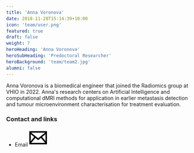 ```yaml
---
title: 'Anna Voronova'
date: 2018-11-28T15:14:39+10:00
icon: 'team/user.png'
featured: true
draft: false
weight: 7
heroHeading: 'Anna Voronova'
heroSubHeading: 'Predoctoral Researcher'
heroBackground: 'team/team2.jpg'
alumni: false
---
```


Anna Voronova is a biomedical engineer that joined the Radiomics group  at VHIO in 2022. Anna's research centers on Artificial Intelligence and computational dMRI methods for application in earlier metastasis detection and tumour microenvironment characterisation for treatment evaluation.


### Contact and links

- Email [![profile](/social/mail.svg)](mailto:annavoronova@vhio.net)


